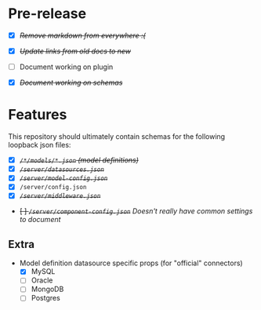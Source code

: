 # Pre-release

* [X] ~~*Remove markdown from everywhere :(*~~
* [X] ~~*Update links from old docs to new*~~

* [ ] Document working on plugin
* [X] ~~*Document working on schemas*~~

# Features
This repository should ultimately contain schemas for the following loopback json files:

* [X] ~~*`/*/models/*.json` (model definitions)*~~
* [X] ~~*`/server/datasources.json`*~~
* [X] ~~*`/server/model-config.json`*~~
* [x] `/server/config.json`
* [X] ~~*`/server/middleware.json`*~~
* ~~[ ] *`/server/component-config.json`*~~ *Doesn't really have common settings to document*

## Extra
* Model definition datasource specific props (for "official" connectors)
  * [x] MySQL
  * [ ] Oracle
  * [ ] MongoDB
  * [ ] Postgres